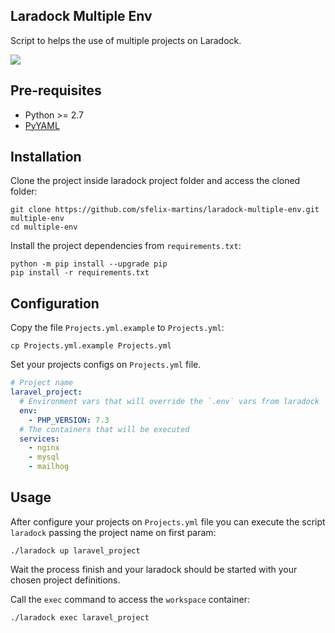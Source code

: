 ## Laradock Multiple Env

Script to helps the use of multiple projects on Laradock.

![](https://github.com/sfelix-martins/laradock-multiple-env/workflows/Python%20package/badge.svg)

## Pre-requisites

- Python >= 2.7
- [PyYAML](https://pyyaml.org/wiki/PyYAMLDocumentation)

## Installation

Clone the project inside laradock project folder and access the cloned folder:

```shell script
git clone https://github.com/sfelix-martins/laradock-multiple-env.git multiple-env
cd multiple-env
```

Install the project dependencies from `requirements.txt`:

```shell script
python -m pip install --upgrade pip
pip install -r requirements.txt
```

## Configuration

Copy the file `Projects.yml.example` to `Projects.yml`:

```shell script
cp Projects.yml.example Projects.yml
```

Set your projects configs on `Projects.yml` file.

```yaml
# Project name
laravel_project:
  # Environment vars that will override the `.env` vars from laradock
  env:
    - PHP_VERSION: 7.3
  # The containers that will be executed
  services:
    - nginx
    - mysql
    - mailhog
```

## Usage

After configure your projects on `Projects.yml` file you can execute the script
`laradock` passing the project name on first param:

```shell script
./laradock up laravel_project
```

Wait the process finish and your laradock should be started with your chosen
project definitions.

Call the `exec` command to access the `workspace` container:

```shell script
./laradock exec laravel_project
```
